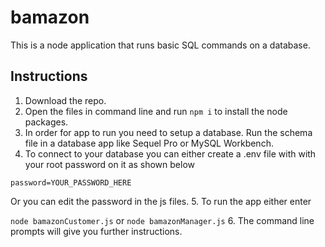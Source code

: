 # bamazon

This is a node application that runs basic SQL commands on a database. 

## Instructions

1. Download the repo.
2. Open the files in command line and run ```npm i``` to install the node packages.
3. In order for app to run you need to setup a database. Run the schema file in a database app like Sequel Pro or MySQL Workbench.
4. To connect to your database you can either create a .env file with with your root password on it as shown below

```password=YOUR_PASSWORD_HERE```

   Or you can edit the password in the js files.
5. To run the app either enter

  ```node bamazonCustomer.js```
  or
  ```node bamazonManager.js```
6. The command line prompts will give you further instructions.
